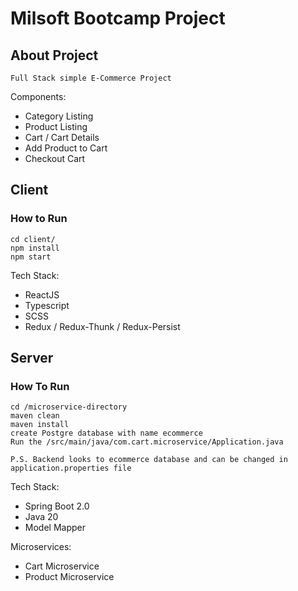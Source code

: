 # Milsoft Bootcamp Project
## About Project
    Full Stack simple E-Commerce Project
Components:
- Category Listing
- Product Listing
- Cart / Cart Details
- Add Product to Cart
- Checkout Cart

## Client
### How to Run
    cd client/
    npm install
    npm start

Tech Stack:
- ReactJS
- Typescript
- SCSS
- Redux / Redux-Thunk / Redux-Persist

## Server
### How To Run
    cd /microservice-directory
    maven clean
    maven install
    create Postgre database with name ecommerce
    Run the /src/main/java/com.cart.microservice/Application.java
    
    P.S. Backend looks to ecommerce database and can be changed in application.properties file

Tech Stack:
- Spring Boot 2.0
- Java 20
- Model Mapper

Microservices:
- Cart Microservice
- Product Microservice
